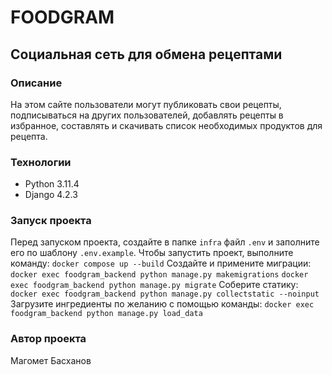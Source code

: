 # FOODGRAM
## Социальная сеть для обмена рецептами

### Описание
На этом сайте пользователи могут публиковать свои рецепты, подписываться на других пользователей, добавлять рецепты в избранное, составлять и скачивать список необходимых продуктов для рецепта.

### Технологии
- Python 3.11.4
- Django 4.2.3

### Запуск проекта
Перед запуском проекта, создайте в папке `infra` файл `.env` и заполните его по шаблону `.env.example`.
Чтобы запустить проект, выполните команду:
```docker compose up --build```
Создайте и примените миграции:
```docker exec foodgram_backend python manage.py makemigrations```
```docker exec foodgram_backend python manage.py migrate```
Соберите статику:
```docker exec foodgram_backend python manage.py collectstatic --noinput```
Загрузите ингредиенты по желанию с помощью команды:
```docker exec foodgram_backend python manage.py load_data```

### Автор проекта
Магомет Басханов